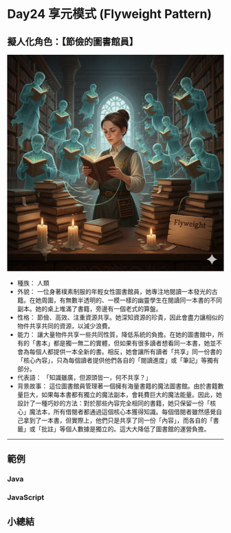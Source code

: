 # Day24 享元模式 (Flyweight Pattern)

## 擬人化角色：【節儉的圖書館員】

![](https://raw.githubusercontent.com/dpes8693/ithome-2025-ironman/refs/heads/main/gemini-img/23-Flyweight.png)

- 種族： 人類
- 外貌： 一位身著樸素制服的年輕女性圖書館員，她專注地閱讀一本發光的古籍。在她周圍，有無數半透明的、一模一樣的幽靈學生在閱讀同一本書的不同副本。她的桌上堆滿了書籍，旁邊有一個老式的算盤。
- 性格： 節儉、高效、注重資源共享。她深知資源的珍貴，因此會盡力讓相似的物件共享共同的資源，以減少浪費。
- 能力： 讓大量物件共享一些共同性質，降低系統的負擔。在她的圖書館中，所有的「書本」都是獨一無二的實體，但如果有很多讀者想看同一本書，她並不會為每個人都提供一本全新的書。相反，她會讓所有讀者「共享」同一份書的「核心內容」，只為每個讀者提供他們各自的「閱讀進度」或「筆記」等獨有部分。
- 代表語： 「知識雖廣，但源頭皆一，何不共享？」
- 背景故事： 這位圖書館員管理著一個擁有海量書籍的魔法圖書館。由於書籍數量巨大，如果每本書都有獨立的魔法副本，會耗費巨大的魔法能量。因此，她設計了一種巧妙的方法：對於那些內容完全相同的書籍，她只保留一份「核心」魔法本，所有借閱者都通過這個核心本獲得知識。每個借閱者雖然感覺自己拿到了一本書，但實際上，他們只是共享了同一份「內容」，而各自的「書籤」或「批註」等個人數據是獨立的。這大大降低了圖書館的運營負擔。

---

## 範例

### Java

### JavaScript

## 小總結